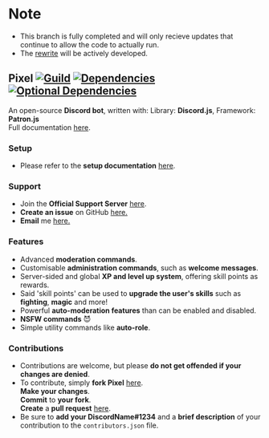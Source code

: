 # Note
- This branch is fully completed and will only recieve updates that continue to allow the code to actually run.
- The [rewrite](https://github.com/LumiteDubbz/Pixel/branch/master/) will be actively developed.

## Pixel [![Guild](https://discordapp.com/api/guilds/384419408111730689/embed.png)](https://discord.me/pixelsupport) [![Dependencies](https://david-dm.org/LumiteDubbz/Pixel.svg)](https://david-dm.org/LumiteDubbz/Pixel) [![Optional Dependencies](https://david-dm.org/LumiteDubbz/Pixel/optional-status.svg)](https://david-dm.org/LumiteDubbz/Pixel?type=optional)
An open-source **Discord bot**, written with: Library: **Discord.js**, Framework: **Patron.js**<br>Full documentation <a href="https://pixel.js.org" target="_blank">here</a>.
### Setup
- Please refer to the **setup documentation** <a href="https://pixel.js.org/setup" target="_blank">here</a>.
### Support
- Join the **Official Support Server** <a href="https://discordapp.com/invite/rbeYmMp" target="_blank">here</a>.
- **Create an issue** on GitHub <a href="https://github.com/LumiteDubbz/Pixel/issues/new?title=%22Support%22" target="_blank">here.</a>
- **Email** me <a href="mailto:LumiteDubbz@gmail.com?Subject=Pixel%20support">here.</a>
### Features
- Advanced **moderation commands**.
- Customisable **administration commands**, such as **welcome messages**.
- Server-sided and global **XP and level up system**, offering skill points as rewards.
- Said 'skill points' can be used to **upgrade the user's skills** such as **fighting**, **magic** and more!
- Powerful **auto-moderation features** than can be enabled and disabled.
- **NSFW commands** 😈
- Simple utility commands like **auto-role**.
### Contributions
- Contributions are welcome, but please **do not get offended if your changes are denied**.
- To contribute, simply **fork Pixel** <a href="https://github.com/LumiteDubbz/Pixel/fork" target="_blank">here</a>.<br>**Make your changes**.<br>**Commit** to **your fork**.<br>**Create** a **pull request** <a href="https://github.com/LumiteDubbz/Pixel/compare" target="_blank">here</a>.
- Be sure to **add your DiscordName#1234** and a **brief description** of your contribution to the `contributors.json` file.
